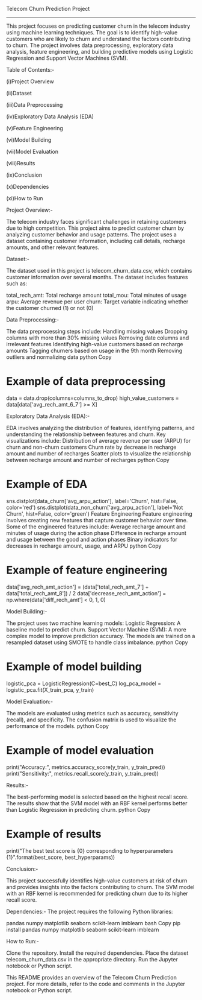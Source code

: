 Telecom Churn Prediction Project
_______________________________________


This project focuses on predicting customer churn in the telecom industry using machine learning techniques. The goal is to identify high-value customers who are likely to churn and understand the factors contributing to churn. The project involves data preprocessing, exploratory data analysis, feature engineering, and building predictive models using Logistic Regression and Support Vector Machines (SVM).



Table of Contents:-

(i)Project Overview

(ii)Dataset

(iii)Data Preprocessing

(iv)Exploratory Data Analysis (EDA)

(v)Feature Engineering

(vi)Model Building

(vii)Model Evaluation

(viii)Results

(ix)Conclusion

(x)Dependencies

(xi)How to Run



Project Overview:-

The telecom industry faces significant challenges in retaining customers due to high competition. This project aims to predict customer churn by analyzing customer behavior and usage patterns. The project uses a dataset containing customer information, including call details, recharge amounts, and other relevant features.

Dataset:-

The dataset used in this project is telecom_churn_data.csv, which contains customer information over several months. The dataset includes features such as:

total_rech_amt: Total recharge amount
total_mou: Total minutes of usage
arpu: Average revenue per user
churn: Target variable indicating whether the customer churned (1) or not (0)


Data Preprocessing:-

The data preprocessing steps include:
Handling missing values
Dropping columns with more than 30% missing values
Removing date columns and irrelevant features
Identifying high-value customers based on recharge amounts
Tagging churners based on usage in the 9th month
Removing outliers and normalizing data
python
Copy
# Example of data preprocessing
data = data.drop(columns=columns_to_drop)
high_value_customers = data[data['avg_rech_amt_6_7'] >= X]



Exploratory Data Analysis (EDA):-

EDA involves analyzing the distribution of features, identifying patterns, and understanding the relationship between features and churn. Key visualizations include:
Distribution of average revenue per user (ARPU) for churn and non-churn customers
Churn rate by decrease in recharge amount and number of recharges
Scatter plots to visualize the relationship between recharge amount and number of recharges
python
Copy
# Example of EDA
sns.distplot(data_churn['avg_arpu_action'], label='Churn', hist=False, color='red')
sns.distplot(data_non_churn['avg_arpu_action'], label='Not Churn', hist=False, color='green')
Feature Engineering
Feature engineering involves creating new features that capture customer behavior over time. Some of the engineered features include:
Average recharge amount and minutes of usage during the action phase
Difference in recharge amount and usage between the good and action phases
Binary indicators for decreases in recharge amount, usage, and ARPU
python
Copy
# Example of feature engineering
data['avg_rech_amt_action'] = (data['total_rech_amt_7'] + data['total_rech_amt_8']) / 2
data['decrease_rech_amt_action'] = np.where(data['diff_rech_amt'] < 0, 1, 0)




Model Building:-

The project uses two machine learning models:
Logistic Regression: A baseline model to predict churn.
Support Vector Machine (SVM): A more complex model to improve prediction accuracy.
The models are trained on a resampled dataset using SMOTE to handle class imbalance.
python
Copy
# Example of model building
logistic_pca = LogisticRegression(C=best_C)
log_pca_model = logistic_pca.fit(X_train_pca, y_train)



Model Evaluation:-

The models are evaluated using metrics such as accuracy, sensitivity (recall), and specificity. The confusion matrix is used to visualize the performance of the models.
python
Copy
# Example of model evaluation
print("Accuracy:", metrics.accuracy_score(y_train, y_train_pred))
print("Sensitivity:", metrics.recall_score(y_train, y_train_pred))



Results:-

The best-performing model is selected based on the highest recall score. The results show that the SVM model with an RBF kernel performs better than Logistic Regression in predicting churn.
python
Copy
# Example of results
print("The best test score is {0} corresponding to hyperparameters {1}".format(best_score, best_hyperparams))



Conclusion:-

This project successfully identifies high-value customers at risk of churn and provides insights into the factors contributing to churn. The SVM model with an RBF kernel is recommended for predicting churn due to its higher recall score.



Dependencies:-
The project requires the following Python libraries:

pandas
numpy
matplotlib
seaborn
scikit-learn
imblearn
bash
Copy
pip install pandas numpy matplotlib seaborn scikit-learn imblearn



How to Run:-

Clone the repository.
Install the required dependencies.
Place the dataset telecom_churn_data.csv in the appropriate directory.
Run the Jupyter notebook or Python script.




This README provides an overview of the Telecom Churn Prediction project. For more details, refer to the code and comments in the Jupyter notebook or Python script.